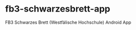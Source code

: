 fb3-schwarzesbrett-app
======================

FB3 Schwarzes Brett (Westfälische Hochschule) Android App
